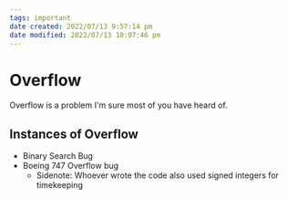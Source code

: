 ```yaml
---
tags: important
date created: 2022/07/13 9:57:14 pm
date modified: 2022/07/13 10:07:46 pm
---
```


# Overflow

Overflow is a problem I'm sure most of you have heard of.

## Instances of Overflow

- Binary Search Bug
- Boeing 747 Overflow bug
	- Sidenote: Whoever wrote the code also used signed integers for timekeeping
